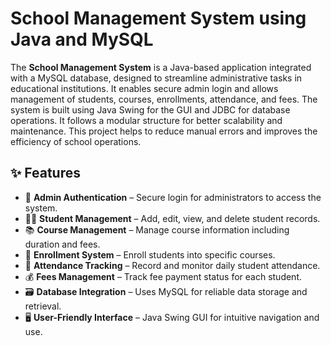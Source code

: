 # **School Management System using Java and MySQL**

The **School Management System** is a Java-based application integrated with a MySQL database, designed to streamline administrative tasks in educational institutions. It enables secure admin login and allows management of students, courses, enrollments, attendance, and fees. The system is built using Java Swing for the GUI and JDBC for database operations. It follows a modular structure for better scalability and maintenance. This project helps to reduce manual errors and improves the efficiency of school operations. 

## **✨ Features**

- 🔐 **Admin Authentication** – Secure login for administrators to access the system.
- 👨‍🎓 **Student Management** – Add, edit, view, and delete student records.
- 📚 **Course Management** – Manage course information including duration and fees.
- 📝 **Enrollment System** – Enroll students into specific courses.
- 📅 **Attendance Tracking** – Record and monitor daily student attendance.
- 💰 **Fees Management** – Track fee payment status for each student.
- 🗃️ **Database Integration** – Uses MySQL for reliable data storage and retrieval.
- 🖥️ **User-Friendly Interface** – Java Swing GUI for intuitive navigation and use.

